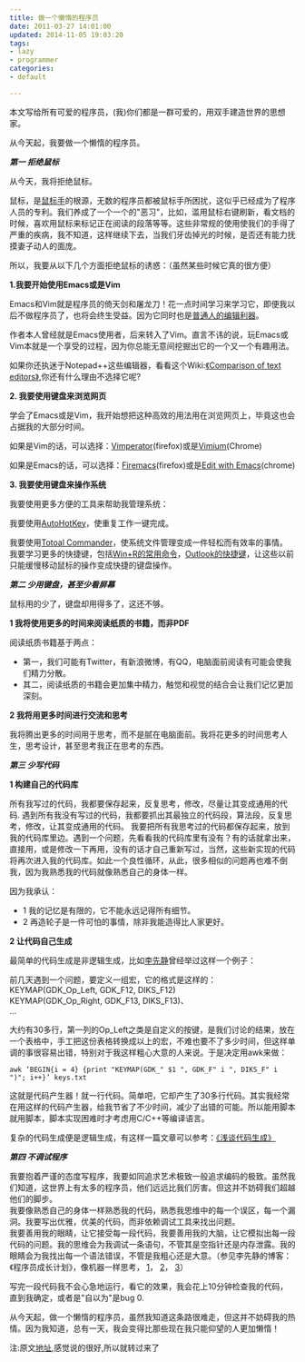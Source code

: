 ```yaml
---
title: 做一个懒惰的程序员
date: 2011-03-27 14:01:00
updated: 2014-11-05 19:03:20
tags: 
- lazy
- programmer
categories: 
- default

---
```

本文写给所有可爱的程序员，(我)你们都是一群可爱的，用双手建造世界的思想家。

从今天起，我要做一个懒惰的程序员。


<!--more-->


***第一 拒绝鼠标***

从今天，我将拒绝鼠标。

鼠标，是[鼠标手](http://baike.baidu.com/view/10901.htm)的根源，无数的程序员都被鼠标手所困扰，这似乎已经成为了程序人员的专利。我们养成了一个一个的"恶习"，比如，滥用鼠标右键刷新，看文档的时候，喜欢用鼠标来标记正在阅读的段落等等。这些非常规的使用使我们的手得了严重的疾病，我不知道，这样继续下去，当我们牙齿掉光的时候，是否还有能力抚摸妻子动人的面庞。

所以，我要从以下几个方面拒绝鼠标的诱惑：（虽然某些时候它真的很方便）

**1.我要开始使用Emacs或是Vim**

Emacs和Vim就是程序员的倚天剑和屠龙刀！花一点时间学习来学习它，即便我以后不做程序员了，也将会终生受益。因为它同时也是[普通人的编辑利器](http://blog.sina.com.cn/s/blog_46dac66f010005kw.html)。

作者本人曾经就是Emacs使用者，后来转入了Vim。直言不讳的说，玩Emacs或Vim本就是一个享受的过程，因为你总能无意间挖掘出它的一个又一个有趣用法。

如果你还执迷于Notepad++这些编辑器，看看这个Wiki:[《Comparison of text editors》](http://en.wikipedia.org/wiki/Comparison_of_text_editors),你还有什么理由不选择它呢?

**2. 我要使用键盘来浏览网页**

学会了Emacs或是Vim，我开始想把这种高效的用法用在浏览网页上，毕竟这也会占据我的大部分时间。

如果是Vim的话，可以选择：[Vimperator](https://addons.mozilla.org/zh-CN/firefox/addon/vimperator/)(firefox)或是[Vimium](https://chrome.google.com/extensions/detail/dbepggeogbaibhgnhhndojpepiihcmeb?hl=zh-cn)(Chrome)

如果是Emacs的话，可以选择：[Firemacs](https://addons.mozilla.org/zh-CN/firefox/addon/firemacs/)(firefox)或是[Edit with Emacs](https://chrome.google.com/extensions/detail/ljobjlafonikaiipfkggjbhkghgicgoh?hl=zh-cn)(chrome)

**3. 我要使用键盘来操作系统**

我要使用更多方便的工具来帮助我管理系统：

我要使用[AutoHotKey](http://xbeta.info/autohotkey-guide.htm)，使重复工作一键完成。

我要使用[Totoal Commander](http://xbeta.info/studytc/)，使系统文件管理变成一件轻松而有效率的事情。
我要学习更多的快捷键，包括[Win+R的常用命令](http://ty.cquc.edu.cn/show.aspx?id=15611&amp;cid=21)，[Outlook的快捷键](http://www.microsoft.com/china/smb/local/reading/knowledge/office/outlookkey/default.aspx)，让这些以前只能缓慢移动鼠标的操作变成快捷的键盘操作。

***第二 少用键盘，甚至少看屏幕***

鼠标用的少了，键盘却用得多了，这还不够。

**1 我将使用更多的时间来阅读纸质的书籍，而非PDF**

阅读纸质书籍基于两点：

- 第一，我们可能有Twitter，有新浪微博，有QQ，电脑面前阅读有可能会使我们精力分散。
- 其二，阅读纸质的书籍会更加集中精力，触觉和视觉的结合会让我们记忆更加深刻。

**2 我将用更多时间进行交流和思考**

我将腾出更多的时间用于思考，而不是腻在电脑面前。我将花更多的时间思考人生，思考设计，甚至思考我正在思考的东西。

***第三 少写代码***

**1 构建自己的代码库**

所有我写过的代码，我都要保存起来，反复思考，修改，尽量让其变成通用的代码.
遇到所有我没有写过的代码，我都要抓出其最独立的代码段，算法段，反复思考，修改，让其变成通用的代码。
我要把所有我思考过的代码都保存起来，放到我的代码库里边。遇到一个问题，先看看我的代码库里有没有？有的话就拿出来，直接用，或是修改一下再用，没有的话才自己重新写过，当然，这些新实现的代码将再次进入我的代码库。如此一个良性循环，从此，很多相似的问题再也难不倒我，因为我熟悉我的代码就像熟悉自己的身体一样。

因为我承认：

- 1 我的记忆是有限的，它不能永远记得所有细节。
- 2 再造轮子是一件可怕的事情，除非我能造得比人家更好。

**2 让代码自己生成**

最简单的代码生成是非逻辑生成，比如[李先静](http://blog.csdn.net/absurd/archive/2006/08/26/1123781.aspx)曾经举过这样一个例子：

前几天遇到一个问题，要定义一组宏，它的格式是这样的：  
KEYMAP(GDK_Op_Left, GDK_F12, DIKS_F12)  
KEYMAP(GDK_Op_Right, GDK_F13, DIKS_F13)、  
…

大约有30多行，第一列的Op_Left之类是自定义的按键，是我们讨论的结果，放在一个表格中，手工把这份表格转换成以上的宏，不难也要不了多少时间，但这样单调的事很容易出错，特别对于我这样粗心大意的人来说。于是决定用awk来做：

    awk ‘BEGIN{i = 4} {print "KEYMAP(GDK_" $1 ", GDK_F" i ", DIKS_F" i ")"; i++}’ keys.txt

这就是代码产生器！就一行代码。简单吧，它却产生了30多行代码。其实我经常在用这样的代码产生器，给我节省了不少时间，减少了出错的可能。所以能用脚本就用脚本，脚本实现困难时才考虑用C/C++等编译语言。

复杂的代码生成便是逻辑生成，有这样一篇文章可以参考：[《浅谈代码生成》](http://blog.csdn.net/wishfly/archive/2007/12/14/1937556.aspx)

***第四 不调试程序***

我要抱着严谨的态度写程序，我要如同追求艺术极致一般追求编码的极致。虽然我们知道，这世界上有太多的程序员，他们远远比我们厉害。但这并不妨碍我们超越他们的脚步。  
我要像熟悉自己的身体一样熟悉我的代码，熟悉我思维中的每一个误区，每一个漏洞。我要写出优雅，优美的代码，而非依赖调试工具来找出问题。  
我要善用我的眼睛，让它接受每一段代码，我要善用我的大脑，让它模拟出每一段代码的问题。我的思维会为我调试一条语句，不管其是空指针还是内存泄露。我的眼睛会为我找出每一个语法错误，不管是我粗心还是大意。（参见李先静的博客：《程序员成长计划》，像机器一样思考， [1](http://www.limodev.cn/blog/archives/774)， [2](http://www.limodev.cn/blog/archives/785)， [3](http://www.limodev.cn/blog/archives/805)）

写完一段代码我不会心急地运行，看它的效果，我会花上10分钟检查我的代码，直到我确定，或者是"自以为"是bug 0.

从今天起，做一个懒惰的程序员，虽然我知道这条路很难走，但这并不妨碍我的热情。因为我知道，总有一天，我会变得比那些现在我只能仰望的人更加懒惰！

注:原文[地址](http://blog.imalbert.com/archives/35.html),感觉说的很好,所以就转过来了
